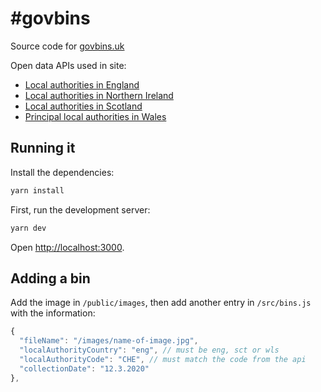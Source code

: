 # #govbins

Source code for [govbins.uk](http://govbins.uk/)

Open data APIs used in site:

- [Local authorities in England](https://www.registers.service.gov.uk/registers/local-authority-eng)
- [Local authorities in Northern Ireland](https://www.registers.service.gov.uk/registers/local-authority-nir)
- [Local authorities in Scotland](https://www.registers.service.gov.uk/registers/local-authority-sct)
- [Principal local authorities in Wales](https://www.registers.service.gov.uk/registers/principal-local-authority)

## Running it

Install the dependencies:

```bash
yarn install
```

First, run the development server:

```bash
yarn dev
```

Open [http://localhost:3000](http://localhost:3000).

## Adding a bin

Add the image in `/public/images`, then add another entry in `/src/bins.js` with the information:

```javascript
{
  "fileName": "/images/name-of-image.jpg",
  "localAuthorityCountry": "eng", // must be eng, sct or wls
  "localAuthorityCode": "CHE", // must match the code from the api
  "collectionDate": "12.3.2020"
},
```
